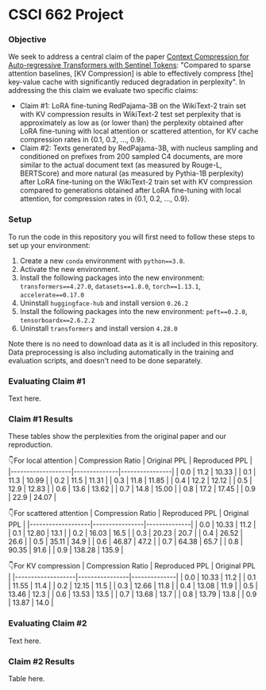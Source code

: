 # CSCI 662 Project

### Objective
We seek to address a central claim of the paper [Context Compression for Auto-regressive Transformers with Sentinel Tokens](https://aclanthology.org/2023.emnlp-main.794.pdf): "Compared to sparse attention baselines, [KV Compression] is able to effectively compress [the] key-value cache with significantly reduced degradation in perplexity". In addressing the this claim we evaluate two specific claims:
* Claim #1: LoRA fine-tuning RedPajama-3B on the WikiText-2 train set with KV compression results in  WikiText-2 test set perplexity that is approximately as low as (or lower than) the perplexity obtained after LoRA fine-tuning with local attention or scattered attention, for KV cache compression rates in {0.1, 0.2, ..., 0.9}.
* Claim #2: Texts generated by RedPajama-3B, with nucleus sampling and conditioned on prefixes from 200 sampled C4 documents, are more similar to the actual document text (as measured by Rouge-L, BERTScore) and more natural (as measured by Pythia-1B perplexity) after LoRA fine-tuning on the WikiText-2 train set with KV compression compared to generations obtained after LoRA fine-tuning with local attention, for compression rates in {0.1, 0.2, ..., 0.9}.

### Setup
To run the code in this repository you will first need to follow these steps to set up your environment:
1. Create a new `conda` environment with `python==3.8`.
2. Activate the new environment.
3. Install the following packages into the new environment: `transformers==4.27.0`, `datasets==1.8.0`, `torch==1.13.1`, `accelerate==0.17.0`
4. Uninstall `huggingface-hub` and install version `0.26.2`
5. Install the following packages into the new environment: `peft==0.2.0`, `tensorboardx==2.6.2.2`
6. Uninstall `transformers` and install version `4.28.0`

Note there is no need to download data as it is all included in this repository. Data preprocessing is also including automatically in the training and evaluation scripts, and doesn't need to be done separately.

### Evaluating Claim #1
Text here.

### Claim #1 Results
These tables show the perplexities from the original paper and our reproduction.

👇For local attention
| Compression Ratio | Original PPL | Reproduced PPL |
|-------------------|--------------|----------------|
| 0.0               | 11.2         | 10.33          |
| 0.1               | 11.3         | 10.99          |
| 0.2               | 11.5         | 11.31          |
| 0.3               | 11.8         | 11.85          |
| 0.4               | 12.2         | 12.12          |
| 0.5               | 12.9         | 12.83          |
| 0.6               | 13.6         | 13.62          |
| 0.7               | 14.8         | 15.00          |
| 0.8               | 17.2         | 17.45          |
| 0.9               | 22.9         | 24.07          |

👇For scattered attention
| Compression Ratio | Reproduced PPL | Original PPL |
|-------------------|----------------|--------------|
| 0.0               | 10.33          | 11.2         |
| 0.1               | 12.80          | 13.1         |
| 0.2               | 16.03          | 16.5         |
| 0.3               | 20.23          | 20.7         |
| 0.4               | 26.52          | 26.6         |
| 0.5               | 35.11          | 34.9         |
| 0.6               | 46.87          | 47.2         |
| 0.7               | 64.38          | 65.7         |
| 0.8               | 90.35          | 91.6         |
| 0.9               | 138.28         | 135.9        |

👇For KV compression
| Compression Ratio | Reproduced PPL | Original PPL |
|-------------------|----------------|--------------|
| 0.0               | 10.33          | 11.2         |
| 0.1               | 11.55          | 11.4         |
| 0.2               | 12.15          | 11.5         |
| 0.3               | 12.66          | 11.8         |
| 0.4               | 13.08          | 11.9         |
| 0.5               | 13.46          | 12.3         |
| 0.6               | 13.53          | 13.5         |
| 0.7               | 13.68          | 13.7         |
| 0.8               | 13.79          | 13.8         |
| 0.9               | 13.87          | 14.0         |

### Evaluating Claim #2
Text here.

### Claim #2 Results
Table here.
